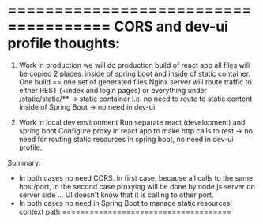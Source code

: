 =====================================
CORS and dev-ui profile thoughts:
=====================================
1. Work in production
we will do production build of react app
all files will be copied 2 places: inside of spring boot and inside of static container. One build == one set of generated files
Nginx server will route traffic to either REST (+index and login pages) or everything under /static/static/** -> static container
I.e. no need to route to static content inside of Spring Boot -> no need in dev-ui

2. Work in local dev environment
Run separate react (development) and spring boot
Configure proxy in react app to make http calls to rest -> no need for routing static resources in spring boot, no need in dev-ui profile.

Summary:
- In both cases no need CORS. In first case, because all calls to the same host/port, in the second case proxying will be done by 
node.js server on server side ... UI doesn't know that it is calling to other port.
- In both cases no need in Spring Boot to manage static resources' context path
=====================================
